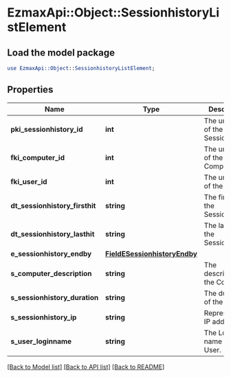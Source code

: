 # EzmaxApi::Object::SessionhistoryListElement

## Load the model package
```perl
use EzmaxApi::Object::SessionhistoryListElement;
```

## Properties
Name | Type | Description | Notes
------------ | ------------- | ------------- | -------------
**pki_sessionhistory_id** | **int** | The unique ID of the Sessionhistory | 
**fki_computer_id** | **int** | The unique ID of the Computer | [optional] 
**fki_user_id** | **int** | The unique ID of the User | [optional] 
**dt_sessionhistory_firsthit** | **string** | The first hit of the Sessionhistory | 
**dt_sessionhistory_lasthit** | **string** | The last hit of the Sessionhistory | 
**e_sessionhistory_endby** | [**FieldESessionhistoryEndby**](FieldESessionhistoryEndby.md) |  | 
**s_computer_description** | **string** | The description of the Computer | [optional] 
**s_sessionhistory_duration** | **string** | The duration of the session | 
**s_sessionhistory_ip** | **string** | Represent an IP address. | 
**s_user_loginname** | **string** | The Login name of the User. | [optional] 

[[Back to Model list]](../README.md#documentation-for-models) [[Back to API list]](../README.md#documentation-for-api-endpoints) [[Back to README]](../README.md)


